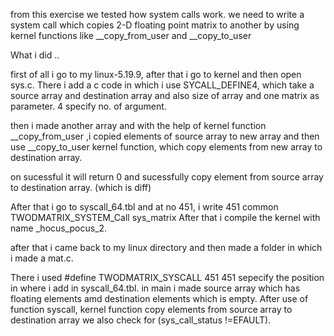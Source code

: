 from this exercise we tested how system calls work.
we need to write a system call which copies 2-D floating point matrix to another by using
kernel functions like __copy_from_user and __copy_to_user


What i did ..

first of all i go to my linux-5.19.9, after that i go to kernel and then open sys.c.
There i add a c code in which i use SYCALL_DEFINE4, which take a source  array and destination array and also 
size of array and one matrix as parameter. 4 specify no. of argument.

then i made another array and with the help of  kernel function  __copy_from_user  ,i copied elements of
 source array to new array and  then use __copy_to_user kernel function, which copy elements from new array 
 to destination array.

 on sucessful it will return 0 and sucessfully copy element from source array to destination array.
 (which is diff)



After that  i go to syscall_64.tbl and at no 451, i write 451 common TWODMATRIX_SYSTEM_Call sys_matrix
After that i compile the kernel with name _hocus_pocus_2.

after that i  came back to my linux directory and then made a folder in which i made a mat.c.


There i used #define TWODMATRIX_SYSCALL 451
451 sepecify the position in where i add in syscall_64.tbl.
in main i made source array which has floating elements amd destination elements which is empty.
After use of function syscall, kernel function copy elements from source array to destination array
we also check for (sys_call_status !=EFAULT).
